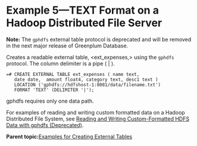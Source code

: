 # Example 5—TEXT Format on a Hadoop Distributed File Server 

**Note:** The `gphdfs` external table protocol is deprecated and will be removed in the next major release of Greenplum Database.

Creates a readable external table, <ext\_expenses,\> using the `gphdfs` protocol. The column delimiter is a pipe \( \| \).

```
=# CREATE EXTERNAL TABLE ext_expenses ( name text, 
   date date,  amount float4, category text, desc1 text ) 
   LOCATION ('gphdfs://hdfshost-1:8081/data/filename.txt') 
   FORMAT 'TEXT' (DELIMITER '|');

```

gphdfs requires only one data path.

For examples of reading and writing custom formatted data on a Hadoop Distributed File System, see [Reading and Writing Custom-Formatted HDFS Data with gphdfs \(Deprecated\)](g-reading-and-writing-custom-formatted-hdfs-data.html).

**Parent topic:**[Examples for Creating External Tables](../external/g-creating-external-tables---examples.html)

